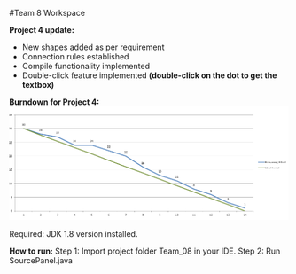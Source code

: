 #Team 8 Workspace

**Project 4 update:**
- New shapes added as per requirement
- Connection rules established
- Compile functionality implemented
- Double-click feature implemented **(double-click on the dot to get the textbox)**

**Burndown for Project 4:**
![burndown](Burndown_Chart.png)

Required: JDK 1.8 version installed.

**How to run:**
Step 1: Import project folder Team_08 in your IDE.
Step 2: Run SourcePanel.java
